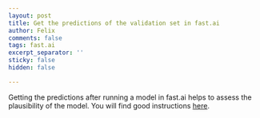 ```yaml
---
layout: post
title: Get the predictions of the validation set in fast.ai
author: Felix
comments: false
tags: fast.ai
excerpt_separator: ''
sticky: false
hidden: false

---
```

Getting the predictions after running a model in fast.ai helps to assess the plausibility of the model. You will find good instructions [here](https://forums.fast.ai/t/doing-predictions-and-showing-results-with-v2-questions-best-practice-thread/62915 "Doing predictions and showing results").
